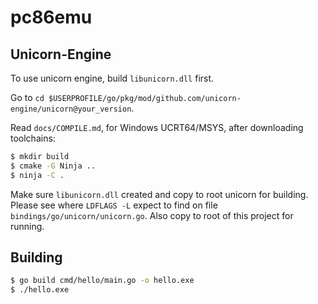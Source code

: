 # pc86emu

## Unicorn-Engine

To use unicorn engine, build `libunicorn.dll` first.

Go to `cd $USERPROFILE/go/pkg/mod/github.com/unicorn-engine/unicorn@your_version`.

Read `docs/COMPILE.md`, for Windows UCRT64/MSYS, after downloading toolchains:

```sh
$ mkdir build
$ cmake -G Ninja ..
$ ninja -C .
```

Make sure `libunicorn.dll` created and copy to root unicorn for building.
Please see where `LDFLAGS -L` expect to find on file `bindings/go/unicorn/unicorn.go`.
Also copy to root of this project for running.

## Building

```sh
$ go build cmd/hello/main.go -o hello.exe
$ ./hello.exe
```

